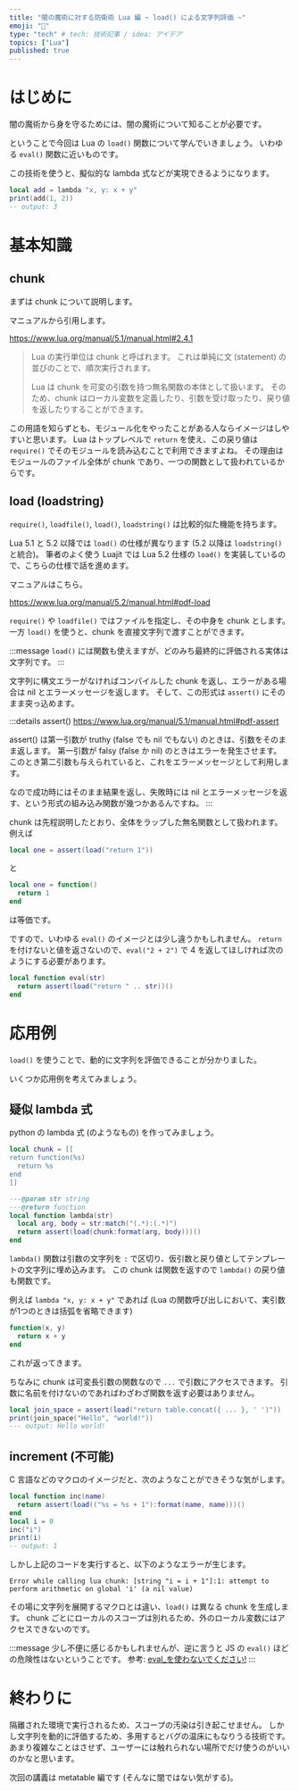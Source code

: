 ```yaml
---
title: "闇の魔術に対する防衛術 Lua 編 ~ load() による文字列評価 ~"
emoji: "🧙"
type: "tech" # tech: 技術記事 / idea: アイデア
topics: ["Lua"]
published: true
---
```


# はじめに

闇の魔術から身を守るためには、闇の魔術について知ることが必要です。

ということで今回は Lua の `load()` 関数について学んでいきましょう。
いわゆる `eval()` 関数に近いものです。

この技術を使うと、擬似的な lambda 式などが実現できるようになります。

```lua
local add = lambda "x, y: x + y"
print(add(1, 2))
-- output: 3
```

# 基本知識

## chunk

まずは chunk について説明します。

マニュアルから引用します。

https://www.lua.org/manual/5.1/manual.html#2.4.1

> Lua の実行単位は chunk と呼ばれます。
> これは単純に文 (statement) の並びのことで、順次実行されます。
>
> Lua は chunk を可変の引数を持つ無名関数の本体として扱います。
> そのため、chunk はローカル変数を定義したり、引数を受け取ったり、戻り値を返したりすることができます。

この用語を知らずとも、モジュール化をやったことがある人ならイメージはしやすいと思います。
Lua はトップレベルで `return` を使え、この戻り値は `require()` でそのモジュールを読み込むことで利用できますよね。
その理由はモジュールのファイル全体が chunk であり、一つの関数として扱われているからです。

## load (loadstring)

`require()`, `loadfile()`, `load()`, `loadstring()` は比較的似た機能を持ちます。

Lua 5.1 と 5.2 以降では `load()` の仕様が異なります (5.2 以降は `loadstring()` と統合)。
筆者のよく使う Luajit では Lua 5.2 仕様の `load()` を実装しているので、こちらの仕様で話を進めます。

マニュアルはこちら。

https://www.lua.org/manual/5.2/manual.html#pdf-load

`require()` や `loadfile()` ではファイルを指定し、その中身を chunk とします。
一方 `load()` を使うと、chunk を直接文字列で渡すことができます。

:::message
`load()` には関数も使えますが、どのみち最終的に評価される実体は文字列です。
:::

文字列に構文エラーがなければコンパイルした chunk を返し、エラーがある場合は nil とエラーメッセージを返します。
そして、この形式は `assert()` にそのまま突っ込めます。

:::details assert()
https://www.lua.org/manual/5.1/manual.html#pdf-assert

assert() は第一引数が truthy (false でも nil でもない) のときは、引数をそのまま返します。
第一引数が falsy (false か nil) のときはエラーを発生させます。
このとき第二引数も与えられていると、これをエラーメッセージとして利用します。

なので成功時にはそのまま結果を返し、失敗時には nil とエラーメッセージを返す、という形式の組み込み関数が幾つかあるんですね。
:::

chunk は先程説明したとおり、全体をラップした無名関数として扱われます。
例えば

```lua
local one = assert(load("return 1"))
```

と

```lua
local one = function()
  return 1
end
```

は等価です。

ですので、いわゆる `eval()` のイメージとは少し違うかもしれません。
`return` を付けないと値を返さないので、`eval("2 + 2")` で 4 を返してほしければ次のようにする必要があります。

```lua
local function eval(str)
  return assert(load("return " .. str))()
end
```

# 応用例

`load()` を使うことで、動的に文字列を評価できることが分かりました。

いくつか応用例を考えてみましょう。

## 疑似 lambda 式

python の lambda 式 (のようなもの) を作ってみましょう。

```lua
local chunk = [[
return function(%s)
  return %s
end
]]

---@param str string
---@return function
local function lambda(str)
  local arg, body = str:match("(.*):(.*)")
  return assert(load(chunk:format(arg, body)))()
end
```

`lambda()` 関数は引数の文字列を `:` で区切り、仮引数と戻り値としてテンプレートの文字列に埋め込みます。
この chunk は関数を返すので `lambda()` の戻り値も関数です。

例えば `lambda "x, y: x + y"` であれば (Lua の関数呼び出しにおいて、実引数が1つのときは括弧を省略できます)

```lua
function(x, y)
  return x + y
end
```

これが返ってきます。

ちなみに chunk は可変長引数の関数なので `...` で引数にアクセスできます。
引数に名前を付けないのであればわざわざ関数を返す必要はありません。

```lua
local join_space = assert(load("return table.concat({ ... }, ' ')"))
print(join_space("Hello", "world!"))
--- output: Hello world!
```

## increment (不可能)

C 言語などのマクロのイメージだと、次のようなことができそうな気がします。

```lua
local function inc(name)
  return assert(load(("%s = %s + 1"):format(name, name)))()
end
local i = 0
inc("i")
print(i)
-- output: 1
```

しかし上記のコードを実行すると、以下のようなエラーが生じます。

```
Error while calling lua chunk: [string "i = i + 1"]:1: attempt to perform arithmetic on global 'i' (a nil value)
```

その場に文字列を展開するマクロとは違い、`load()` は異なる chunk を生成します。
chunk ごとにローカルのスコープは別れるため、外のローカル変数にはアクセスできないのです。

:::message
少し不便に感じるかもしれませんが、逆に言うと JS の `eval()` ほどの危険性はないということです。
参考: [eval_を使わないでください!](https://developer.mozilla.org/ja/docs/Web/JavaScript/Reference/Global_Objects/eval#eval_%E3%82%92%E4%BD%BF%E3%82%8F%E3%81%AA%E3%81%84%E3%81%A7%E3%81%8F%E3%81%A0%E3%81%95%E3%81%84!)
:::

# 終わりに

隔離された環境で実行されるため、スコープの汚染は引き起こせません。
しかし文字列を動的に評価するため、多用するとバグの温床にもなりうる技術です。
あまり複雑なことはさせず、ユーザーには触れられない場所でだけ使うのがいいのかなと思います。

次回の講義は metatable 編です (そんなに闇ではない気がする)。
